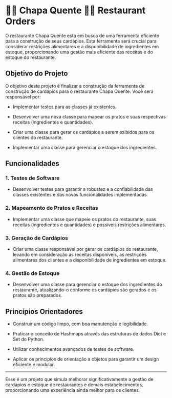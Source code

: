 # 🍝🦐 Chapa Quente 🍛🥘 Restaurant Orders

O restaurante Chapa Quente está em busca de uma ferramenta eficiente para a construção de seus cardápios. Esta ferramenta será crucial para considerar restrições alimentares e a disponibilidade de ingredientes em estoque, proporcionando uma gestão mais eficiente das receitas e do estoque do restaurante.

## Objetivo do Projeto

O objetivo deste projeto é finalizar a construção da ferramenta de construção de cardápios para o restaurante Chapa Quente. Você será responsável por:

- Implementar testes para as classes já existentes.

- Desenvolver uma nova classe para mapear os pratos e suas respectivas receitas (ingredientes e quantidades).

- Criar uma classe para gerar os cardápios a serem exibidos para os clientes do restaurante.

- Implementar uma classe para gerenciar o estoque dos ingredientes.

## Funcionalidades

### 1. Testes de Software

- Desenvolver testes para garantir a robustez e a confiabilidade das classes existentes e das novas funcionalidades implementadas.

### 2. Mapeamento de Pratos e Receitas

- Implementar uma classe que mapeie os pratos do restaurante, suas receitas (ingredientes e quantidades) e possíveis restrições alimentares.

### 3. Geração de Cardápios

- Criar uma classe responsável por gerar os cardápios do restaurante, levando em consideração as receitas disponíveis, as restrições alimentares dos clientes e a disponibilidade de ingredientes em estoque.

### 4. Gestão de Estoque

- Desenvolver uma classe para gerenciar o estoque dos ingredientes do restaurante, atualizando-o conforme os cardápios são gerados e os pratos são preparados.

## Princípios Orientadores

- Construir um código limpo, com boa manutenção e legibilidade.

- Praticar o conceito de Hashmaps através das estruturas de dados Dict e Set do Python.

- Utilizar conhecimentos avançados de testes de software.

- Aplicar os princípios de orientação a objetos para garantir um design eficiente e modular.

---

Esse é um projeto que simula melhorar significativamente a gestão de cardápios e estoque de restaurantes e demais estabelecimentos, proporcionando uma experiência ainda melhor para os clientes. 
